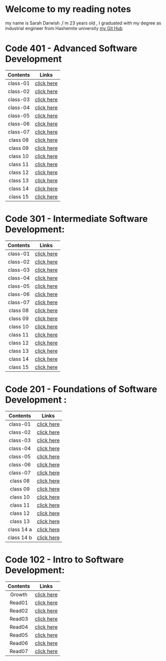 # Welcome to my reading notes 
 my name is Sarah Darwish ,I`m 23 years old , I graduated with my degree as industrial engineer from Hashemite university 
[my Git Hub](https://github.com/Sarahdarwishh)

# Code 401 - Advanced Software Development

|Contents | Links                        |
| :-----: | :----------------------:     | 
|class-01 | [click here]()   |
|class-02 | [click here ]()   |
|class-03 | [click here ]()   |
|class-04 | [click here ]()    |
|class-05 | [click here ]()|
|class-06 | [click here ]()  |
|class-07| [click here ]()|
|class  08 | [click here ]() |
|class  09 | [click here ]() |
|class  10 | [click here ]() |
|class  11 | [click here ]() |
|class 12 | [click here ]() |
|class  13 | [click here ]() |
|class 14  | [click here ]() |
|class  15 | [click here ]() |


# Code 301 - Intermediate Software Development:

|Contents | Links                        |
| :-----: | :----------------------:     | 
|class-01 | [click here](class30101.md)   |
|class-02 | [click here ](class30102.md)   |
|class-03 | [click here ](class30103.md)   |
|class-04 | [click here ]()    |
|class-05 | [click here ]()|
|class-06 | [click here ]()  |
|class-07| [click here ]()|
|class  08 | [click here ]() |
|class  09 | [click here ]() |
|class  10 | [click here ]() |
|class  11 | [click here ]() |
|class 12 | [click here ]() |
|class  13 | [click here ]() |
|class 14  | [click here ]() |
|class  15 | [click here ]() |



# Code 201 - Foundations of Software Development :

|Contents | Links                        |
| :-----: | :----------------------:     | 
|class-01 | [click here](read20101.md)   |
|class-02 | [click here ](class-02.md)   |
|class-03 | [click here ](class-03.md)   |
|class-04 | [click here ](class04.md)    |
|class-05 | [click here ](class05.md)|
|class-06 | [click here ](class06.md)  |
|class-07| [click here ](class07.md)|
|class  08 | [click here ](class08.md) |
|class  09 | [click here ](class09.md) |
|class  10 | [click here ](class10.md) |
|class  11 | [click here ](class11.md) |
|class 12 | [click here ](class12.md) |
|class  13 | [click here ](class13.md) |
|class 14 a | [click here ](class14a.md) |
|class 14 b | [click here ](class14b.md) |


# Code 102 - Intro to Software Development:

|Contents | Links                    |
| :-----: | :----------------------: |
| Growth  | [click here ](Growth.md) |
| Read01  | [click here](Read01.md)  |
| Read02  | [click here](Read02.md)  |
| Read03  | [click here ](Read03.md) |
| Read04  | [click here ](Read04.md) |
| Read05  | [click here ](Read05.md) |
| Read06 | [click here ](Read06.md) |
| Read07 | [click here ](Read07.md) |



